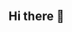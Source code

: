 ## Hi there 👋

<!--
**Cjcodes18/Cjcodes18** is a ✨ _special_ ✨ repository because its `README.md` (this file) appears on your GitHub profile.

- 🔭 I'm currently working on HTML
- 🌱 I’m currently learning how to style HTML using CSS.
- 👯 I’m looking to collaborate on projects with other web development enthusiasts.
- 🤔 I’m looking for help with nested lists. 
- 💬 Ask me about 
- 📫 How to reach me: Cjoshuaabreu@gmail.com
- ⚡ Fun fact: I love boxing and pickleball.
-->
